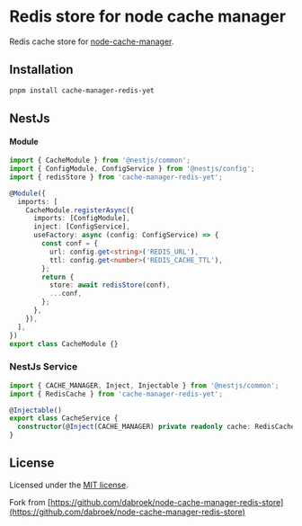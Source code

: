 # Redis store for node cache manager

Redis cache store for [node-cache-manager](https://github.com/BryanDonovan/node-cache-manager).

## Installation

```sh
pnpm install cache-manager-redis-yet
```

## NestJs

#### Module

```typescript
import { CacheModule } from '@nestjs/common';
import { ConfigModule, ConfigService } from '@nestjs/config';
import { redisStore } from 'cache-manager-redis-yet';

@Module({
  imports: [
    CacheModule.registerAsync({
      imports: [ConfigModule],
      inject: [ConfigService],
      useFactory: async (config: ConfigService) => {
        const conf = {
          url: config.get<string>('REDIS_URL'),
          ttl: config.get<number>('REDIS_CACHE_TTL'),
        };
        return {
          store: await redisStore(conf),
          ...conf,
        };
      },
    }),
  ],
})
export class CacheModule {}
```

### NestJs Service

```typescript
import { CACHE_MANAGER, Inject, Injectable } from '@nestjs/common';
import { RedisCache } from 'cache-manager-redis-yet';

@Injectable()
export class CacheService {
  constructor(@Inject(CACHE_MANAGER) private readonly cache: RedisCache) {}
}
```

## License

Licensed under the [MIT license](./LICENSE).

Fork from [https://github.com/dabroek/node-cache-manager-redis-store](https://github.com/dabroek/node-cache-manager-redis-store)
